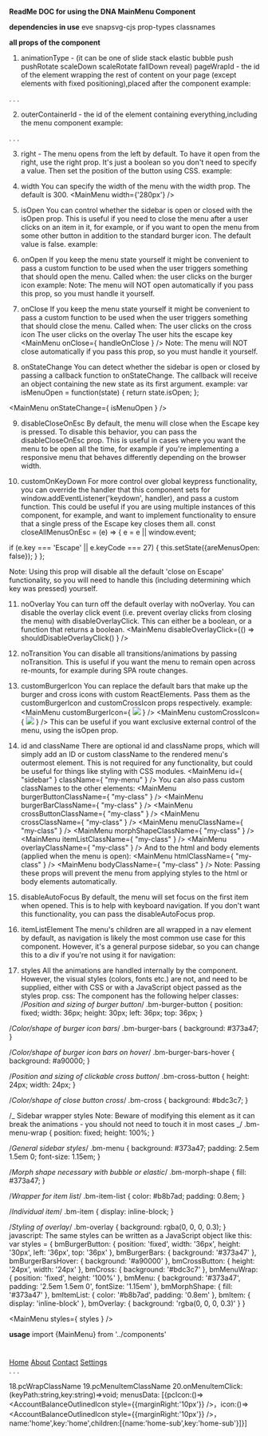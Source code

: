 **ReadMe DOC for using the DNA MainMenu Component**

**dependencies in use**
eve
snapsvg-cjs
prop-types
classnames

**all props of the component**

1. animationType - (it can be one of slide stack elastic bubble push pushRotate scaleDown scaleRotate fallDown reveal)
   pageWrapId - the id of the element wrapping the rest of content on your page
   (except elements with fixed positioning),placed after the component
   example:
   <MainMenu pageWrapId="page-wrap" />

<main id="page-wrap">
.
.
.
</main>

2. outerContainerId - the id of the element containing everything,including the menu component
   example:

<div id="outer-container">
<MainMenu pageWrapId="page-wrap" outerContainerId="outer-container" />
<main id="page-wrap">
.
.
.
</main>
</div>

3. right - The menu opens from the left by default.
   To have it open from the right, use the right prop.
   It's just a boolean so you don't need to specify a value.
   Then set the position of the button using CSS.
   example:
   <MainMenu right />

4. width
   You can specify the width of the menu with the width prop. The default is 300.
   <MainMenu width={200} />
   <MainMenu width={'280px'} />
   <MainMenu width={‘20%’} />

5. isOpen
   You can control whether the sidebar is open or closed with the isOpen prop.
   This is useful if you need to close the menu after a user clicks on an item in it,
   for example, or if you want to open the menu from some other button in addition to the standard burger icon.
   The default value is false.
   example:
   <MainMenu isOpen={true} />

6. onOpen
   If you keep the menu state yourself it might be convenient
   to pass a custom function to be used when the user triggers
   something that should open the menu.
   Called when:
   the user clicks on the burger icon
   example:
   <MainMenu onOpen={handleOnOpen} />
   Note: The menu will NOT open automatically
   if you pass this prop,
   so you must handle it yourself.

7. onClose
   If you keep the menu state yourself
   it might be convenient to pass a custom function
   to be used when the user triggers something that
   should close the menu.
   Called when:
   The user clicks on the cross icon
   The user clicks on the overlay
   The user hits the escape key
   <MainMenu onClose={ handleOnClose } />
   Note: The menu will NOT close automatically
   if you pass this prop,
   so you must handle it yourself.

8. onStateChange
   You can detect whether the sidebar is open or
   closed by passing a callback function to
   onStateChange. The callback will receive an object
   containing the new state as its first argument.
   example:
   var isMenuOpen = function(state) {
   return state.isOpen;
   };

<MainMenu onStateChange={ isMenuOpen } />

9. disableCloseOnEsc
   By default, the menu will close when the Escape key
   is pressed. To disable this behavior, you can pass
   the disableCloseOnEsc prop. This is useful in cases
   where you want the menu to be open all the time,
   for example if you're implementing a responsive
   menu that behaves differently depending on the
   browser width.

<MainMenu disableCloseOnEsc />

10. customOnKeyDown
    For more control over global keypress functionality,
    you can override the handler that this component sets
    for window.addEventListener('keydown', handler),
    and pass a custom function. This could be useful
    if you are using multiple instances of this component,
    for example, and want to implement functionality to
    ensure that a single press of the Escape key closes
    them all.
    const closeAllMenusOnEsc = (e) => {
    e = e || window.event;

if (e.key === 'Escape' || e.keyCode === 27) {
this.setState({areMenusOpen: false});
}
};

<MainMenu customOnKeyDown={closeAllMenusOnEsc} isOpen={areMenusOpen} />
Note: Using this prop will disable all the default
'close on Escape' functionality, so you will need
to handle this (including determining which key was
pressed) yourself.

11. noOverlay
    You can turn off the default overlay with noOverlay.
    <MainMenu noOverlay />
    You can disable the overlay click event (i.e. prevent overlay clicks from closing the menu) with disableOverlayClick.
    This can either be a boolean, or a function that returns a boolean.
    <MainMenu disableOverlayClick />
    <MainMenu disableOverlayClick={() => shouldDisableOverlayClick() } />

12. noTransition
    You can disable all transitions/animations by passing
    noTransition.
    <MainMenu noTransition />
    This is useful if you want the menu to remain open
    across re-mounts, for example during SPA route changes.

13. customBurgerIcon
    You can replace the default bars that make up the
    burger and cross icons with custom ReactElements.
    Pass them as the customBurgerIcon and customCrossIcon
    props respectively.
    example:
    <MainMenu customBurgerIcon={ <img src="img/icon.svg" /> } />
    <MainMenu customCrossIcon={ <img src="img/cross.svg" /> } />
    This can be useful if you want exclusive external control
    of the menu, using the isOpen prop.
14. id and className
    There are optional id and className props,
    which will simply add an ID or custom className
    to the rendered menu's outermost element.
    This is not required for any functionality,
    but could be useful for things like styling
    with CSS modules.
    <MainMenu id={ "sidebar" } className={ "my-menu" } />
    You can also pass custom
    classNames to the other elements:
    <MainMenu burgerButtonClassName={ "my-class" } />
    <MainMenu burgerBarClassName={ "my-class" } />
    <MainMenu crossButtonClassName={ "my-class" } />
    <MainMenu crossClassName={ "my-class" } />
    <MainMenu menuClassName={ "my-class" } />
    <MainMenu morphShapeClassName={ "my-class" } />
    <MainMenu itemListClassName={ "my-class" } />
    <MainMenu overlayClassName={ "my-class" } />
    And to the html and body elements (applied when the menu is open):
    <MainMenu htmlClassName={ "my-class" } />
    <MainMenu bodyClassName={ "my-class" } />
    Note: Passing these props will prevent the menu
    from applying styles to the html or body elements
    automatically.

15. disableAutoFocus
    By default, the menu will set focus on the first
    item when opened. This is to help with keyboard
    navigation. If you don't want this functionality,
    you can pass the disableAutoFocus prop.
    <MainMenu disableAutoFocus />

16. itemListElement
    The menu's children are all wrapped in a nav
    element by default, as navigation is likely
    the most common use case for this component.
    However, it's a general purpose sidebar,
    so you can change this to a div if you're
    not using it for navigation:
    <MainMenu itemListElement="div" />

17. styles
    All the animations are handled internally
    by the component. However, the visual styles
    (colors, fonts etc.) are not, and need to be
    supplied, either with CSS or
    with a JavaScript object passed as the styles prop.
    css:
    The component has the following helper classes:
    /_Position and sizing of burger button_/
    .bm-burger-button {
    position: fixed;
    width: 36px;
    height: 30px;
    left: 36px;
    top: 36px;
    }

/_Color/shape of burger icon bars_/
.bm-burger-bars {
background: #373a47;
}

/_Color/shape of burger icon bars on hover_/
.bm-burger-bars-hover {
background: #a90000;
}

/_Position and sizing of clickable cross button_/
.bm-cross-button {
height: 24px;
width: 24px;
}

/_Color/shape of close button cross_/
.bm-cross {
background: #bdc3c7;
}

/_
Sidebar wrapper styles
Note: Beware of modifying this element as it can break the animations - you should not need to touch it in most cases
_/
.bm-menu-wrap {
position: fixed;
height: 100%;
}

/_General sidebar styles_/
.bm-menu {
background: #373a47;
padding: 2.5em 1.5em 0;
font-size: 1.15em;
}

/_Morph shape necessary with bubble or elastic_/
.bm-morph-shape {
fill: #373a47;
}

/_Wrapper for item list_/
.bm-item-list {
color: #b8b7ad;
padding: 0.8em;
}

/_Individual item_/
.bm-item {
display: inline-block;
}

/_Styling of overlay_/
.bm-overlay {
background: rgba(0, 0, 0, 0.3);
}
javascript:
The same styles can be written as a JavaScript object like this:
var styles = {
bmBurgerButton: {
position: 'fixed',
width: '36px',
height: '30px',
left: '36px',
top: '36px'
},
bmBurgerBars: {
background: '#373a47'
},
bmBurgerBarsHover: {
background: '#a90000'
},
bmCrossButton: {
height: '24px',
width: '24px'
},
bmCross: {
background: '#bdc3c7'
},
bmMenuWrap: {
position: 'fixed',
height: '100%'
},
bmMenu: {
background: '#373a47',
padding: '2.5em 1.5em 0',
fontSize: '1.15em'
},
bmMorphShape: {
fill: '#373a47'
},
bmItemList: {
color: '#b8b7ad',
padding: '0.8em'
},
bmItem: {
display: 'inline-block'
},
bmOverlay: {
background: 'rgba(0, 0, 0, 0.3)'
}
}

<MainMenu styles={ styles } />

**usage**
import {MainMenu} from '../components'

<div id="outter-container">
 <MainMenu pageWrapId="page-wrap" outterContainerId="outter-container" animationType="slide" right={false} styles={styles}>

# </MainMenu>

# <MainMenu pageWrapId="page-wrap" outterContainerId="outter-container" animationType="slide" right={false} styles={styles}>

<div id="outer-container">
 <MainMenu pageWrapId="page-wrap" outterContainerId="outer-container" animationType="slide" right={false} styles={styles}>

# </MainMenu>

 <MainMenu pageWrapId="page-wrap" outterContainerId="outer-container" animationType="slide" right={false} styles={styles}>
        <a id="home" className="menu-item" href="/">Home</a>
        <a id="about" className="menu-item" href="/about">About</a>
        <a id="contact" className="menu-item" href="/contact">Contact</a>
        <a onClick={ this.showSettings } className="menu-item--small" href="">Settings</a>
</MainMenu>
<main id="page-wrap">
.
.
.
</main>
</div>

18.pcWrapClassName
19.pcMenuItemClassName
20.onMenuItemClick:(keyPath:string,key:string)=>void;
menusData: [{pcIcon:()=><AccountBalanceOutlinedIcon style={{marginRight:'10px'}} />，icon:()=><AccountBalanceOutlinedIcon style={{marginRight:'10px'}} />，name:'home',key:'home',children:[{name:'home-sub',key:'home-sub'}]}]
